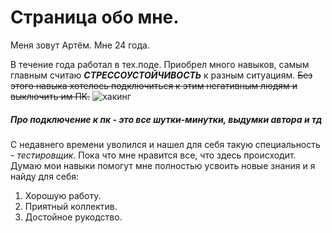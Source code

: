 # Страница обо мне. 

Меня зовут Артём. Мне 24 года. 

В течение года работал в тех.поде. Приобрел много навыков, самым главным считаю ***СТРЕССОУСТОЙЧИВОСТЬ*** к разным ситуациям. ~~Без этого навыка хотелось подключиться к этим негативным людям и выключить им ПК.~~
![хакинг](https://itglobal.com/wp-content/uploads/2020/11/monitoring-v-tekst-1024x575.jpeg)

##### Про подключение к пк - это все шутки-минутки, выдумки автора и тд #####



С недавнего времени уволился и нашел для себя такую специальность - *тестировщик*. Пока что мне нравится все, что здесь происходит.
Думаю мои навыки помогут мне полностью усвоить новые знания и я найду для себя: 
1. Хорошую работу.
2. Приятный коллектив.
3. Достойное рукодство.
